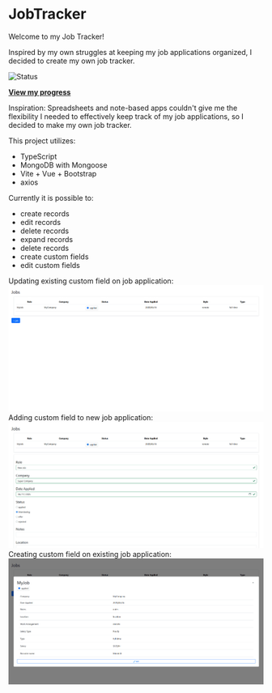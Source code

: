 # JobTracker

Welcome to my Job Tracker!

Inspired by my own struggles at keeping my job applications organized, I decided to create my own job tracker.

![Status](https://img.shields.io/badge/status-in--progress-yellow)

**[View my progress](https://msabigails.github.io/projects/Job-Application-Tracker/buildlog)**

Inspiration:
Spreadsheets and note-based apps couldn't give me the flexibility I needed to effectively keep track of my job applications, so I decided to make my own job tracker.

This project utilizes:
* TypeScript
* MongoDB with Mongoose
* Vite + Vue + Bootstrap
* axios

Currently it is possible to:
* create records
* edit records
* delete records
* expand records
* delete records
* create custom fields
* edit custom fields

Updating existing custom field on job application:
![](assets/CustomFields_06_17_2025_Desktop_Video.gif)
Adding custom field to new job application:
![](assets/CustomFields_Add_06_17_2025_Desktop_Video.gif)
Creating custom field on existing job application:
![](assets/CustomFields_Edit_06_17_2025_Desktop_Video.gif)